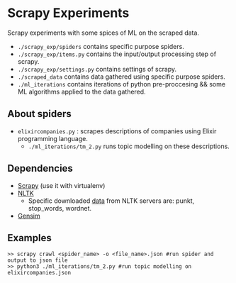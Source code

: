 # Scrapy Experiments 
Scrapy experiments with some spices of ML on the scraped data.

- `./scrapy_exp/spiders` contains specific purpose spiders.
- `./scrapy_exp/items.py` contains the input/output processing step of scrapy.
- `./scrapy_exp/settings.py` contains settings of scrapy.
- `./scraped_data` contains data gathered using specific purpose spiders.
- `./ml_iterations` contains iterations of python pre-proccesing && some ML algorithms applied to the data gathered.

## About spiders
- `elixircompanies.py` : scrapes descriptions of companies using Elixir programming language. 
  - `./ml_iterations/tm_2.py` runs topic modelling on these descriptions.

## Dependencies
- [Scrapy](https://docs.scrapy.org/en/latest/intro/install.html) (use it with virtualenv)
- [NLTK](https://www.nltk.org/install.html)
  - Specific downloaded [data](https://www.nltk.org/data.html) from NLTK servers are: punkt, stop_words, wordnet.
- [Gensim](https://radimrehurek.com/gensim/install.html)

## Examples
```
>> scrapy crawl <spider_name> -o <file_name>.json #run spider and output to json file
>> python3 ./ml_iterations/tm_2.py #run topic modelling on elixircompanies.json
```
